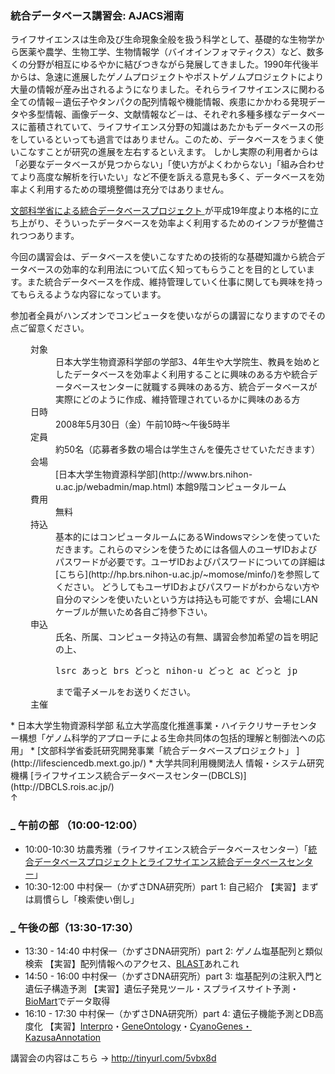 ###  統合データベース講習会: AJACS湘南  

ライフサイエンスは生命及び生命現象全般を扱う科学として、基礎的な生物学から医薬や農学、生物工学、生物情報学（バイオインフォマティクス）など、数多くの分野が相互にゆるやかに結びつきながら発展してきました。1990年代後半からは、急速に進展したゲノムプロジェクトやポストゲノムプロジェクトにより大量の情報が産み出されるようになりました。それらライフサイエンスに関わる全ての情報－遺伝子やタンパクの配列情報や機能情報、疾患にかかわる発現データや多型情報、画像データ、文献情報など－は、それぞれ多種多様なデータベースに蓄積されていて、ライフサイエンス分野の知識はあたかもデータベースの形をしているといっても過言ではありません。このため、データベースをうまく使いこなすことが研究の進展を左右するといえます。
しかし実際の利用者からは「必要なデータベースが見つからない」「使い方がよくわからない」「組み合わせてより高度な解析を行いたい」など不便を訴える意見も多く、データベースを効率よく利用するための環境整備は充分ではありません。

[文部科学省による統合データベースプロジェクト ](http://lifesciencedb.mext.go.jp/)が平成19年度より本格的に立ち上がり、そういったデータベースを効率よく利用するためのインフラが整備されつつあります。

今回の講習会は、データベースを使いこなすための技術的な基礎知識から統合データベースの効率的な利用法について広く知ってもらうことを目的としています。また統合データベースを作成、維持管理していく仕事に関しても興味を持ってもらえるような内容になっています。

参加者全員がハンズオンでコンピュータを使いながらの講習になりますのでその点ご留意ください。

<dl class="list1" style="padding-left:16px;margin-left:16px">
    <dt>対象</dt>
    <dd>日本大学生物資源科学部の学部3、4年生や大学院生、教員を始めとしたデータベースを効率よく利用することに興味のある方や統合データベースセンターに就職する興味のある方、統合データベースが実際にどのように作成、維持管理されているかに興味のある方</dd>
    <dt>日時</dt>
    <dd>2008年5月30日（金）午前10時～午後5時半</dd>
    <dt>定員</dt>
    <dd>約50名（応募者多数の場合は学生さんを優先させていただきます）</dd>
    <dt>会場</dt>
    <dd>[日本大学生物資源科学部](http://www.brs.nihon-u.ac.jp/webadmin/map.html) 本館9階コンピュータルーム</dd>
    <dt>費用</dt>
    <dd>無料</dd>
    <dt>持込</dt>
    <dd>基本的にはコンピュータルームにあるWindowsマシンを使っていただきます。これらのマシンを使うためには各個人のユーザIDおよびパスワードが必要です。ユーザIDおよびパスワードについての詳細は[こちら](http://hp.brs.nihon-u.ac.jp/~momose/minfo/)を参照してください。
    どうしてもユーザIDおよびパスワードがわからない方や自分のマシンを使いたいという方は持込も可能ですが、会場にLANケーブルが無いため各自ご持参下さい。</dd>
    <dt>申込</dt>
    <dd>氏名、所属、コンピュータ持込の有無、講習会参加希望の旨を明記の上、
<pre>
lsrc あっと brs どっと nihon-u どっと ac どっと jp 
</pre>
まで電子メールをお送りください。</dd>
<dt>主催</dt>
</dl>
* 日本大学生物資源科学部 私立大学高度化推進事業・ハイテクリサーチセンター構想「ゲノム科学的アプローチによる生命共同体の包括的理解と制御法への応用」
* [文部科学省委託研究開発事業「統合データベースプロジェクト」 ](http://lifesciencedb.mext.go.jp/)
* 大学共同利用機関法人 情報・システム研究機構 [ライフサイエンス統合データベースセンター(DBCLS)](http://DBCLS.rois.ac.jp/)

<div class="jumpmenu">↑</div>

### [_](http://MotDB.DBCLS.jp/?AJACS2#d3432ec9 "d3432ec9") 午前の部 （10:00-12:00） 

* 10:00-10:30 坊農秀雅（ライフサイエンス統合データベースセンター）「[統合データベースプロジェクトとライフサイエンス統合データベースセンター](http://togotv.dbcls.jp/20080313.html)」
* 10:30-12:00 中村保一（かずさDNA研究所）part 1: 自己紹介 【実習】まずは肩慣らし「検索使い倒し」

### [_](http://MotDB.DBCLS.jp/?AJACS2#e5d76c09 "e5d76c09") 午後の部（13:30-17:30）  

* 13:30 - 14:40 中村保一（かずさDNA研究所）part 2: ゲノム塩基配列と類似検索 【実習】配列情報へのアクセス、[BLAST](http://togotv.dbcls.jp/20070808.html)あれこれ
* 14:50 - 16:00 中村保一（かずさDNA研究所）part 3: 塩基配列の注釈入門と遺伝子構造予測 【実習】遺伝子発見ツール・スプライスサイト予測・[BioMart](http://togotv.dbcls.jp/20070806.html)でデータ取得
* 16:10 - 17:30 中村保一（かずさDNA研究所）part 4: 遺伝子機能予測とDB高度化 【実習】[Interpro](http://togotv.dbcls.jp/20071115.html)・[GeneOntology](http://togotv.dbcls.jp/20071108.html)・[CyanoGenes・KazusaAnnotation](http://togotv.dbcls.jp/20080324.html)

講習会の内容はこちら → http://tinyurl.com/5vbx8d
